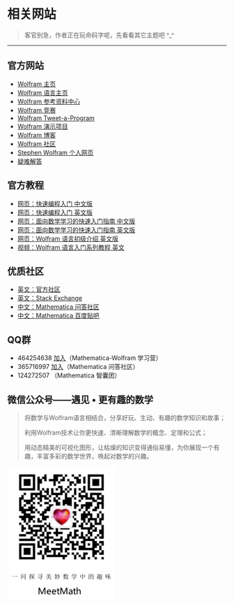 # 相关网站
> 客官别急，作者正在玩命码字呢，先看看其它主题吧 ^_^

---

## 官方网站
* [Wolfram 主页](http://wolfram.com/)
* [Wolfram 语言主页](http://wolfram.com/language/)
* [Wolfram 参考资料中心](http://reference.wolfram.com/language/)
* [Wolfram 竞赛](http://challenges.wolfram.com)
* [Wolfram Tweet-a-Program](http://www.wolfram.com/language/tweet-a-program/)
* [Wolfram 演示项目](http://demonstrations.wolfram.com/)
* [Wolfram 博客](http://blog.wolfram.com/)
* [Wolfram 社区](http://community.wolfram.com)
* [Stephen Wolfram 个人网页](http://www.stephenwolfram.com/)
* [疑难解答](http://www.wolfram.com/language/faq/)


## 官方教程
* [网页：快速编程入门 中文版](http://www.wolfram.com/language/fast-introduction-for-programmers/zh/)
* [网页：快速编程入门 英文版](http://www.wolfram.com/language/fast-introduction-for-programmers/en/)
* [网页：面向数学学习的快速入门指南 中文版](https://www.wolfram.com/language/fast-introduction-for-math-students/zh/)
* [网页：面向数学学习的快速入门指南 英文版](https://www.wolfram.com/language/fast-introduction-for-math-students/en/)
* [网页：Wolfram 语言初级介绍 英文版](http://www.wolfram.com/language/elementary-introduction/2nd-ed/)
* [视频：Wolfram 语言入门系列教程 英文](https://www.wolfram.com/broadcast/channels/eiwl.zh.html)


## 优质社区
* [英文：官方社区](http://community.wolfram.com)
* [英文：Stack Exchange](https://mathematica.stackexchange.com/)
* [中文：Mathematica 问答社区](https://mmaqa.com)
* [中文：Mathematica 百度贴吧](http://tieba.baidu.com/f?kw=mathematica&fr=index&red_tag=v0646362961)


## QQ群
* 464254638 [加入](https://shang.qq.com/wpa/qunwpa?idkey=40cb09e0503e7ebfb7153d75e436ecb8721e4489d0eb4fa4271c9020c1e611ce)（Mathematica-Wolfram 学习营）
* 365716997 [加入](http://shang.qq.com/wpa/qunwpa?idkey=86943159f88b51019eea9b83e124787acc5fd7344e05265fe5374a2cefb13988)（Mathematica 问答社区）
* 124272507 （Mathematica 智囊团）


## 微信公众号——遇见 • 更有趣的数学

> 将数学与Wolfram语言相结合，分享好玩、生动、有趣的数学知识和故事；
>
> 利用Wolfram技术让你更快速、清晰理解数学的概念、定理和公式；
>
> 用动态精美的可视化图形，让枯燥的知识变得通俗易懂，为你展现一个有趣，丰富多彩的数学世界，唤起对数学的兴趣。

![](./imgs/WeiXin-MeetMath.png)
